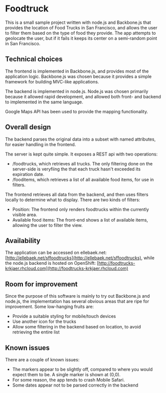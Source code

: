 Foodtruck
=========

This is a small sample project written with node.js and Backbone.js that provides the location of Food Trucks in San Francisco, and allows the user to filter them based on the type of food they provide. The app attempts to geolocate the user, but if it fails it keeps its center on a semi-random point in San Francisco.

Technical choices
-----------------
The frontend is implemented in Backbone.js, and provides most of the application logic. Backbone.js was chosen because it provides a simple framework for building MVC-like applications.

The backend is implemented in node.js. Node.js was chosen primarily because it allowed rapid development, and allowed both front- and backend to implemented in the same language.

Google Maps API has been used to provide the mapping functionality.

Overall design
--------------
The backend parses the original data into a subset with named attributes, for easier handling in the frontend. 

The server is kept quite simple. It exposes a REST api with two operations: 

* /foodtrucks, which retrieves all trucks. The only filtering done on the server-side is veryfiing the that each truck hasn't exceeded its expiration date.
* /fooditems, which retrieves a list of all available food items, for use in filters.

The frontend retrieves all data from the backend, and then uses filters locally to determine 
what to display. There are two kinds of filters:

* Position: The frontend only renders foodtrucks within the currently visible area.
* Available food items: The front-end shows a list of available items, allowing the 
user to filter the view.

Availability
-------
The application can be accessed on ellebaek.net: [http://ellebaek.net/sffoodtrucks](http://ellebaek.net/sffoodtrucks), while the node.js backend is hosted on OpenShift: [http://foodtrucks-krkjaer.rhcloud.com](http://foodtrucks-krkjaer.rhcloud.com)

Room for improvement
-------
Since the purpose of this software is mainly to try out Backbone.js and node.js, the implementation has several obvious areas that are ripe for improvement. Some low-hanging fruits are:

*  Provide a suitable styling for mobile/touch devices
*  Use another icon for the trucks
*  Allow some filtering in the backend based on location, to avoid retrieving the entire list

Known issues
------
There are a couple of known issues:

* The markers appear to be slightly off, compared to where you would expect them to be. A single marker is shown at (0,0). 
* For some reason, the app tends to crash Mobile Safari.
* Some dates appear not to be parsed correctly in the backend
